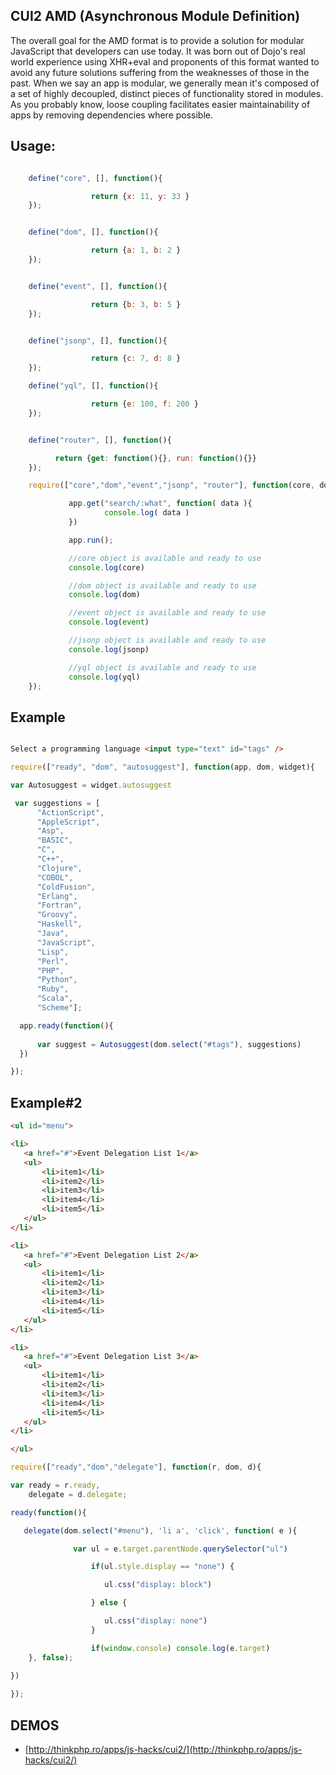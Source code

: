 CUI2 AMD (Asynchronous Module Definition)
-----------------------------------------

The overall goal for the AMD format is to provide a solution for modular JavaScript that developers can use today. It was born
out of Dojo's real world experience using XHR+eval and proponents of this format wanted to avoid any future solutions suffering
from the weaknesses of those in the past. When we say an app is modular, we generally mean it's composed of a set of highly decoupled,
distinct pieces of functionality stored in modules. As you probably know, loose coupling facilitates easier maintainability of apps
by removing dependencies where possible.


Usage:
------

```js

    define("core", [], function(){

                  return {x: 11, y: 33 }
    });


    define("dom", [], function(){

                  return {a: 1, b: 2 }
    });


    define("event", [], function(){

                  return {b: 3, b: 5 }
    });


    define("jsonp", [], function(){

                  return {c: 7, d: 8 }
    });

    define("yql", [], function(){

                  return {e: 100, f: 200 }
    });


    define("router", [], function(){

          return {get: function(){}, run: function(){}} 
    });

    require(["core","dom","event","jsonp", "router"], function(core, dom, event, jsonp, yql, app){

             app.get("search/:what", function( data ){
                     console.log( data )
             })

             app.run();

             //core object is available and ready to use
             console.log(core)

             //dom object is available and ready to use
             console.log(dom)

             //event object is available and ready to use
             console.log(event)

             //jsonp object is available and ready to use
             console.log(jsonp)

             //yql object is available and ready to use
             console.log(yql)
    });

```

Example
-------
```html

Select a programming language <input type="text" id="tags" />

```

```js
require(["ready", "dom", "autosuggest"], function(app, dom, widget){

var Autosuggest = widget.autosuggest

 var suggestions = [
      "ActionScript",
      "AppleScript",
      "Asp",
      "BASIC",
      "C",
      "C++",
      "Clojure",
      "COBOL",
      "ColdFusion",
      "Erlang",
      "Fortran",
      "Groovy",
      "Haskell",
      "Java",
      "JavaScript",
      "Lisp",
      "Perl",
      "PHP",
      "Python",
      "Ruby",
      "Scala",
      "Scheme"];

  app.ready(function(){
   
      var suggest = Autosuggest(dom.select("#tags"), suggestions)
  })

});
```

Example#2
---------

```html
<ul id="menu">

<li>
   <a href="#">Event Delegation List 1</a>
   <ul>
       <li>item1</li>
       <li>item2</li>
       <li>item3</li>
       <li>item4</li>
       <li>item5</li>
   </ul>
</li>

<li>
   <a href="#">Event Delegation List 2</a>
   <ul>
       <li>item1</li>
       <li>item2</li>
       <li>item3</li>
       <li>item4</li>
       <li>item5</li>
   </ul>
</li>

<li>
   <a href="#">Event Delegation List 3</a>
   <ul>
       <li>item1</li>
       <li>item2</li>
       <li>item3</li>
       <li>item4</li>
       <li>item5</li>
   </ul>
</li>

</ul>

```


```js
require(["ready","dom","delegate"], function(r, dom, d){

var ready = r.ready, 
    delegate = d.delegate;

ready(function(){

   delegate(dom.select("#menu"), 'li a', 'click', function( e ){

              var ul = e.target.parentNode.querySelector("ul")

                  if(ul.style.display == "none") {

                     ul.css("display: block") 

                  } else {

                     ul.css("display: none")
                  }

                  if(window.console) console.log(e.target)
    }, false);
       
})

});

```

DEMOS
-----

   * [http://thinkphp.ro/apps/js-hacks/cui2/](http://thinkphp.ro/apps/js-hacks/cui2/)
